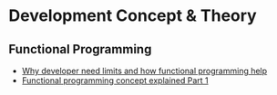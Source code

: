 # Development Concept & Theory

## Functional Programming
* [Why developer need limits and how functional programming help](https://medium.com/@cscalfani/why-programmers-need-limits-3d96e1a0a6db)
* [Functional programming concept explained Part 1](https://medium.com/@cscalfani/so-you-want-to-be-a-functional-programmer-part-1-1f15e387e536)
